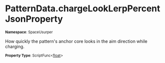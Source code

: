 # PatternData.chargeLookLerpPercent JsonProperty

<small>**Namespace**: SpaceUsurper</small>

How quickly the pattern's anchor core looks in the aim direction while charging.

<small>**Property Type**: ScriptFunc&lt;[float](https://docs.microsoft.com/en-us/dotnet/api/system.single?view=netframework-4.5)&gt;</small>


